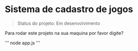 <h1>Sistema de cadastro de jogos</h1>

> Status do projeto: Em desenvolvimento

Para rodar este projeto na sua maquina por favor digite?

'''
node app.js
'''
